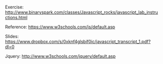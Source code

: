 Exercise: http://www.binaryspark.com/classes/Javascript_rocks/javascript_lab_instructions.html 

Reference: https://www.w3schools.com/js/default.asp 

Slides: https://www.dropbox.com/s/0xknf4glsbif0ic/javascript_transcript_1.pdf?dl=0 

Jquery: http://www.w3schools.com/jquery/default.asp 
